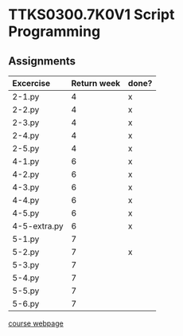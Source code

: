 # TTKS0300.7K0V1 Script Programming
## Assignments
|Excercise|Return week|done?|
|:----|-------------|-------------|
|2-1.py|4|x|
|2-2.py|4|x|
|2-3.py|4|x|
|2-4.py|4|x|
|2-5.py|4|x|
|4-1.py|6|x|
|4-2.py|6|x|
|4-3.py|6|x|
|4-4.py|6|x|
|4-5.py|6|x|
|4-5-extra.py|6|x|
|5-1.py|7||
|5-2.py|7|x|
|5-3.py|7||
|5-4.py|7||
|5-5.py|7||
|5-6.py|7||

[course webpage](http://student.labranet.jamk.fi/~pelju/k17/script_python3)
